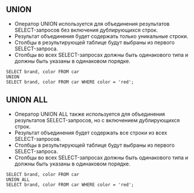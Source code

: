 ## UNION
- Оператор UNION используется для объединения результатов SELECT-запросов без включения дублирующихся строк.
- Результат объединения будет содержать только уникальные строки.
- Столбцы в результирующей таблице будут выбраны из первого SELECT-запроса.
- Столбцы во всех SELECT-запросах должны быть одинакового типа и должны быть указаны в одинаковом порядке.
```mysql
SELECT brand, color FROM car
UNION
SELECT brand, color FROM car WHERE color = 'red';
```

## UNION ALL
- Оператор UNION ALL также используется для объединения результатов SELECT-запросов, но с включением дублирующихся строк.
- Результат объединения будет содержать все строки из всех SELECT-запросов.
- Столбцы в результирующей таблице будут выбраны из первого SELECT-запроса.
- Столбцы во всех SELECT-запросах должны быть одинакового типа и должны быть указаны в одинаковом порядке.
```mysql
SELECT brand, color FROM car
UNION ALL
SELECT brand, color FROM car WHERE color = 'red';
```